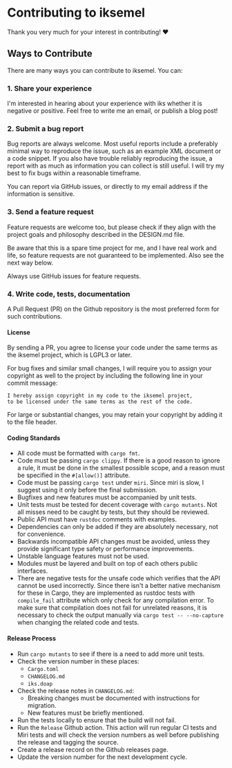 # Contributing to iksemel

Thank you very much for your interest in contributing! :heart:

## Ways to Contribute

There are many ways you can contribute to iksemel. You can:

### 1. Share your experience

I'm interested in hearing about your experience with iks whether
it is negative or positive. Feel free to write me an email, or
publish a blog post!

### 2. Submit a bug report

Bug reports are always welcome. Most useful reports include a
preferably minimal way to reproduce the issue, such as an example
XML document or a code snippet. If you also have trouble reliably
reproducing the issue, a report with as much as information you
can collect is still useful. I will try my best to fix bugs
within a reasonable timeframe.

You can report via GitHub issues, or directly to my email address
if the information is sensitive.

### 3. Send a feature request

Feature requests are welcome too, but please check if they align
with the project goals and philosophy described in the DESIGN.md
file.

Be aware that this is a spare time project for me, and I have
real work and life, so feature requests are not guaranteed to be
implemented. Also see the next way below.

Always use GitHub issues for feature requests.

### 4. Write code, tests, documentation

A Pull Request (PR) on the Github repository is the most preferred
form for such contributions.

#### License

By sending a PR, you agree to license your code under the same
terms as the iksemel project, which is LGPL3 or later.

For bug fixes and similar small changes, I will require you to
assign your copyright as well to the project by including the
following line in your commit message:

```
I hereby assign copyright in my code to the iksemel project,
to be licensed under the same terms as the rest of the code.
```

For large or substantial changes, you may retain your copyright
by adding it to the file header.

#### Coding Standards

* All code must be formatted with `cargo fmt`.
* Code must be passing `cargo clippy`. If there is a good reason to
  ignore a rule, it must be done in the smallest possible scope, and
  a reason must be specified in the `#[allow()]` attribute.
* Code must be passing `cargo test` under `miri`. Since miri is
  slow, I suggest using it only before the final submission.
* Bugfixes and new features must be accompanied by unit tests.
* Unit tests must be tested for decent coverage with `cargo mutants`.
  Not all misses need to be caught by tests, but they should be
  reviewed.
* Public API must have `rustdoc` comments with examples.
* Dependencies can only be added if they are absolutely necessary,
  not for convenience.
* Backwards incompatible API changes must be avoided, unless they
  provide significant type safety or performance improvements.
* Unstable language features must not be used.
* Modules must be layered and built on top of each others public
  interfaces.
* There are negative tests for the unsafe code which verifies that
  the API cannot be used incorrectly. Since there isn't a better
  native mechanism for these in Cargo, they are implemented as
  rustdoc tests with `compile_fail` attribute which only check for
  any compilation error. To make sure that compilation does not fail
  for unrelated reasons, it is necessary to check the output
  manually via `cargo test -- --no-capture` when changing the
  related code and tests.

#### Release Process

* Run `cargo mutants` to see if there is a need to add more unit tests.
* Check the version number in these places:
  - `Cargo.toml`
  - `CHANGELOG.md`
  - `iks.doap`
* Check the release notes in `CHANGELOG.md`:
  - Breaking changes must be documented with instructions for migration.
  - New features must be briefly mentioned.
* Run the tests locally to ensure that the build will not fail.
* Run the `Release` Github action. This action will run regular CI tests
  and Miri tests and will check the version numbers as well before
  publishing the release and tagging the source.
* Create a release record on the Github releases page.
* Update the version number for the next development cycle.

